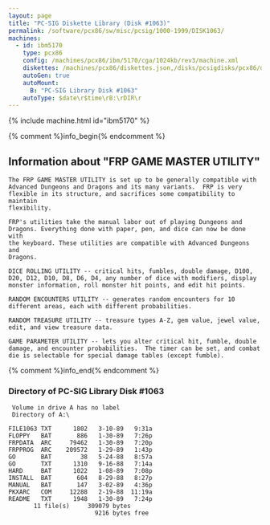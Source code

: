 ```yaml
---
layout: page
title: "PC-SIG Diskette Library (Disk #1063)"
permalink: /software/pcx86/sw/misc/pcsig/1000-1999/DISK1063/
machines:
  - id: ibm5170
    type: pcx86
    config: /machines/pcx86/ibm/5170/cga/1024kb/rev3/machine.xml
    diskettes: /machines/pcx86/diskettes.json,/disks/pcsigdisks/pcx86/diskettes.json
    autoGen: true
    autoMount:
      B: "PC-SIG Library Disk #1063"
    autoType: $date\r$time\rB:\rDIR\r
---
```


{% include machine.html id="ibm5170" %}

{% comment %}info_begin{% endcomment %}

## Information about "FRP GAME MASTER UTILITY"

    The FRP GAME MASTER UTILITY is set up to be generally compatible with
    Advanced Dungeons and Dragons and its many variants.  FRP is very
    flexible in its structure, and sacrifices some compatibility to maintain
    flexibility.
    
    FRP's utilities take the manual labor out of playing Dungeons and
    Dragons. Everything done with paper, pen, and dice can now be done with
    the keyboard. These utilities are compatible with Advanced Dungeons and
    Dragons.
    
    DICE ROLLING UTILITY -- critical hits, fumbles, double damage, D100,
    D20, D12, D10, D8, D6, D4, any number of dice with modifiers, display
    monster information, roll monster hit points, and edit hit points.
    
    RANDOM ENCOUNTERS UTILITY -- generates random encounters for 10
    different areas, each with different probabilities.
    
    RANDOM TREASURE UTILITY -- treasure types A-Z, gem value, jewel value,
    edit, and view treasure data.
    
    GAME PARAMETER UTILITY -- lets you alter critical hit, fumble, double
    damage, and encounter probabilities.  The timer can be set, and combat
    die is selectable for special damage tables (except fumble).
{% comment %}info_end{% endcomment %}


### Directory of PC-SIG Library Disk #1063

     Volume in drive A has no label
     Directory of A:\

    FILE1063 TXT      1802   3-10-89   9:31a
    FLOPPY   BAT       886   1-30-89   7:26p
    FRPDATA  ARC     79462   1-30-89   7:20p
    FRPPROG  ARC    209572   1-29-89   1:43p
    GO       BAT        38   5-24-88   8:57a
    GO       TXT      1310   9-16-88   7:14a
    HARD     BAT      1022   1-08-89   7:08p
    INSTALL  BAT       604   8-29-88   8:27p
    MANUAL   BAT       147   3-02-89   4:36p
    PKXARC   COM     12288   2-19-88  11:19a
    README   TXT      1948   1-30-89   7:24p
           11 file(s)     309079 bytes
                            9216 bytes free
